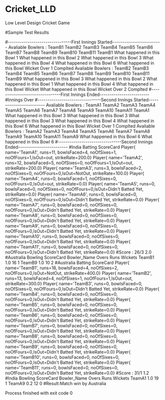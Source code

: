 # Cricket_LLD
Low Level Design Cricket Game

#Sample Test Results

#--------------------------------First Innings Started-------------------------
Avaliable Bowlers :
TeamB1 TeamB2 TeamB3 TeamB4 TeamB5 TeamB6 TeamB7 TeamB8 TeamB9 TeamB10 TeamB11 
TeamB1
What happened in this Bowl
1
What happened in this Bowl
2
What happened in this Bowl
3
What happened in this Bowl
4
What happened in this Bowl
6
What happened in this Bowl
Wicket
Over 1 Complted
Avaliable Bowlers :
TeamB2 TeamB3 TeamB4 TeamB5 TeamB6 TeamB7 TeamB8 TeamB9 TeamB10 TeamB11 
TeamB9
What happened in this Bowl
3
What happened in this Bowl
2
What happened in this Bowl
1
What happened in this Bowl
4
What happened in this Bowl
Wicket
What happened in this Bowl
Wicket
Over 2 Complted
#--------------------------------First Innings Ended-------------------------
#Innings Over
#--------------------------------Second Innings Started-------------------------
Avaliable Bowlers :
TeamA1 TeamA2 TeamA3 TeamA4 TeamA5 TeamA6 TeamA7 TeamA8 TeamA9 TeamA10 TeamA11 
TeamA1
What happened in this Bowl
3
What happened in this Bowl
3
What happened in this Bowl
3
What happened in this Bowl
4
What happened in this Bowl
6
What happened in this Bowl
Wicket
Over 1 Complted
Avaliable Bowlers :
TeamA2 TeamA3 TeamA4 TeamA5 TeamA6 TeamA7 TeamA8 TeamA9 TeamA10 TeamA11 
TeamA9
What happened in this Bowl
6
What happened in this Bowl
6
#--------------------------------Second Innings Ended-------------------------
#India Batting ScoreCard
Player{ name='TeamA1', runs=11, bowlsFaced=4, noOfSixes=1, noOfFours=1,IsOut=out, strikeRate=200.0}
Player{ name='TeamA2', runs=12, bowlsFaced=5, noOfSixes=0, noOfFours=1,IsOut=out, strikeRate=200.0}
Player{ name='TeamA3', runs=3, bowlsFaced=2, noOfSixes=0, noOfFours=0,IsOut=NotOut, strikeRate=100.0}
Player{ name='TeamA4', runs=0, bowlsFaced=1, noOfSixes=0, noOfFours=0,IsOut=out, strikeRate=0.0}
Player{ name='TeamA5', runs=0, bowlsFaced=0, noOfSixes=0, noOfFours=0,IsOut=Didn't Batted Yet, strikeRate=0.0}
Player{ name='TeamA6', runs=0, bowlsFaced=0, noOfSixes=0, noOfFours=0,IsOut=Didn't Batted Yet, strikeRate=0.0}
Player{ name='TeamA7', runs=0, bowlsFaced=0, noOfSixes=0, noOfFours=0,IsOut=Didn't Batted Yet, strikeRate=0.0}
Player{ name='TeamA8', runs=0, bowlsFaced=0, noOfSixes=0, noOfFours=0,IsOut=Didn't Batted Yet, strikeRate=0.0}
Player{ name='TeamA9', runs=0, bowlsFaced=0, noOfSixes=0, noOfFours=0,IsOut=Didn't Batted Yet, strikeRate=0.0}
Player{ name='TeamA10', runs=0, bowlsFaced=0, noOfSixes=0, noOfFours=0,IsOut=Didn't Batted Yet, strikeRate=0.0}
Player{ name='TeamA11', runs=0, bowlsFaced=0, noOfSixes=0, noOfFours=0,IsOut=Didn't Batted Yet, strikeRate=0.0}
#Score : 26/3  2.0
#Australia Bowling ScoreCard
Bowler_Name     Overs      Runs     Wickets
TeamB1         1.0           16       1
TeamB9         1.0           10       2
#Australia Batting ScoreCard
Player{ name='TeamB1', runs=18, bowlsFaced=4, noOfSixes=2, noOfFours=0,IsOut=NotOut, strikeRate=400.0}
Player{ name='TeamB2', runs=13, bowlsFaced=4, noOfSixes=1, noOfFours=1,IsOut=out, strikeRate=300.0}
Player{ name='TeamB3', runs=0, bowlsFaced=0, noOfSixes=0, noOfFours=0,IsOut=Didn't Batted Yet, strikeRate=0.0}
Player{ name='TeamB4', runs=0, bowlsFaced=0, noOfSixes=0, noOfFours=0,IsOut=Didn't Batted Yet, strikeRate=0.0}
Player{ name='TeamB5', runs=0, bowlsFaced=0, noOfSixes=0, noOfFours=0,IsOut=Didn't Batted Yet, strikeRate=0.0}
Player{ name='TeamB6', runs=0, bowlsFaced=0, noOfSixes=0, noOfFours=0,IsOut=Didn't Batted Yet, strikeRate=0.0}
Player{ name='TeamB7', runs=0, bowlsFaced=0, noOfSixes=0, noOfFours=0,IsOut=Didn't Batted Yet, strikeRate=0.0}
Player{ name='TeamB8', runs=0, bowlsFaced=0, noOfSixes=0, noOfFours=0,IsOut=Didn't Batted Yet, strikeRate=0.0}
Player{ name='TeamB9', runs=0, bowlsFaced=0, noOfSixes=0, noOfFours=0,IsOut=Didn't Batted Yet, strikeRate=0.0}
Player{ name='TeamB10', runs=0, bowlsFaced=0, noOfSixes=0, noOfFours=0,IsOut=Didn't Batted Yet, strikeRate=0.0}
Player{ name='TeamB11', runs=0, bowlsFaced=0, noOfSixes=0, noOfFours=0,IsOut=Didn't Batted Yet, strikeRate=0.0}
#Score : 31/1  1.2
#India Bowling ScoreCard
Bowler_Name     Overs      Runs     Wickets
TeamA1         1.0           19       1
TeamA9         0.2           12       0
#Result:Match win by Australia

Process finished with exit code 0

